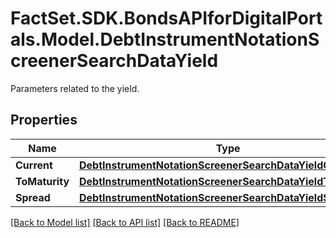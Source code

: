 # FactSet.SDK.BondsAPIforDigitalPortals.Model.DebtInstrumentNotationScreenerSearchDataYield
Parameters related to the yield.

## Properties

Name | Type | Description | Notes
------------ | ------------- | ------------- | -------------
**Current** | [**DebtInstrumentNotationScreenerSearchDataYieldCurrent**](DebtInstrumentNotationScreenerSearchDataYieldCurrent.md) |  | [optional] 
**ToMaturity** | [**DebtInstrumentNotationScreenerSearchDataYieldToMaturity**](DebtInstrumentNotationScreenerSearchDataYieldToMaturity.md) |  | [optional] 
**Spread** | [**DebtInstrumentNotationScreenerSearchDataYieldSpread**](DebtInstrumentNotationScreenerSearchDataYieldSpread.md) |  | [optional] 

[[Back to Model list]](../README.md#documentation-for-models) [[Back to API list]](../README.md#documentation-for-api-endpoints) [[Back to README]](../README.md)

